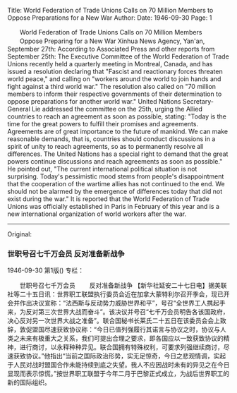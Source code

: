 Title: World Federation of Trade Unions Calls on 70 Million Members to Oppose Preparations for a New War
Author:
Date: 1946-09-30
Page: 1

　　World Federation of Trade Unions Calls on 70 Million Members
　　Oppose Preparing for a New War
    Xinhua News Agency, Yan'an, September 27th: According to Associated Press and other reports from September 25th: The Executive Committee of the World Federation of Trade Unions recently held a quarterly meeting in Montreal, Canada, and has issued a resolution declaring that "Fascist and reactionary forces threaten world peace," and calling on "workers around the world to join hands and fight against a third world war." The resolution also called on "70 million members to inform their respective governments of their determination to oppose preparations for another world war." United Nations Secretary-General Lie addressed the committee on the 25th, urging the Allied countries to reach an agreement as soon as possible, stating: "Today is the time for the great powers to fulfill their promises and agreements. Agreements are of great importance to the future of mankind. We can make reasonable demands, that is, countries should conduct discussions in a spirit of unity to reach agreements, so as to permanently resolve all differences. The United Nations has a special right to demand that the great powers continue discussions and reach agreements as soon as possible." He pointed out, "The current international political situation is not surprising. Today's pessimistic mood stems from people's disappointment that the cooperation of the wartime allies has not continued to the end. We should not be alarmed by the emergence of differences today that did not exist during the war." It is reported that the World Federation of Trade Unions was officially established in Paris in February of this year and is a new international organization of world workers after the war.



<hr /> 

Original: 


### 世职号召七千万会员  反对准备新战争

1946-09-30
第1版()
专栏：

　　世职号召七千万会员
　　反对准备新战争
    【新华社延安二十七日电】据美联社等二十五日讯：世界职工联盟执行委员会近在加拿大蒙特利尔召开季会，现已开会并作出决议宣称：“法西斯与反动势力威胁世界和平”，号召“全世界工人携起手来，为反对第三次世界大战而奋斗”。该决议并号召“七千万会员明告各该国政府，决心反对另一次世界大战之准备”。联合国秘书长莱氏二十五日在该委员会会上致辞，敦促盟国尽速获致协议称：“今日已值列强履行其诺言与协议之时，协议与人类之未来有极重大之关系，我们可提出合理之要求，即各国应以一致获致协议的精神，进行商讨，以永释种种异见。联合国拥有特殊权利，可要求列强继续商讨，尽速获致协议。”他指出“当前之国际政治形势，实无足惊奇，今日之悲观情调，实起于人民对战时盟国合作未能持续到底之失望。我人不应因战时未有的异见之在今日显现而表示惊慌。”按世界职工联盟于今年二月于巴黎正式成立，为战后世界职工的新的国际组织。

